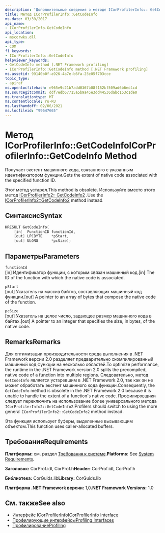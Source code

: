 ```yaml
---
description: 'Дополнительные сведения о методе ICorProfilerInfo:: GetCodeInfo'
title: Метод ICorProfilerInfo::GetCodeInfo
ms.date: 03/30/2017
api_name:
- ICorProfilerInfo.GetCodeInfo
api_location:
- mscorwks.dll
api_type:
- COM
f1_keywords:
- ICorProfilerInfo::GetCodeInfo
helpviewer_keywords:
- GetCodeInfo method [.NET Framework profiling]
- ICorProfilerInfo::GetCodeInfo method [.NET Framework profiling]
ms.assetid: 90140b0f-a926-4a7e-b6fa-23e05f703cce
topic_type:
- apiref
ms.openlocfilehash: e965e9c21b7add0367b08f152bf509ad6b6ed4cd
ms.sourcegitcommit: ddf7edb67715a5b9a45e3dd44536dabc153c1de0
ms.translationtype: MT
ms.contentlocale: ru-RU
ms.lasthandoff: 02/06/2021
ms.locfileid: "99647665"
---
```

# <a name="icorprofilerinfogetcodeinfo-method"></a><span data-ttu-id="5b423-103">Метод ICorProfilerInfo::GetCodeInfo</span><span class="sxs-lookup"><span data-stu-id="5b423-103">ICorProfilerInfo::GetCodeInfo Method</span></span>

<span data-ttu-id="5b423-104">Получает экстент машинного кода, связанного с указанным идентификатором функции.</span><span class="sxs-lookup"><span data-stu-id="5b423-104">Gets the extent of native code associated with the specified function ID.</span></span>  
  
 <span data-ttu-id="5b423-105">Этот метод устарел.</span><span class="sxs-lookup"><span data-stu-id="5b423-105">This method is obsolete.</span></span> <span data-ttu-id="5b423-106">Используйте вместо этого метод [ICorProfilerInfo2:: GetCodeInfo2](icorprofilerinfo2-getcodeinfo2-method.md) .</span><span class="sxs-lookup"><span data-stu-id="5b423-106">Use the [ICorProfilerInfo2::GetCodeInfo2](icorprofilerinfo2-getcodeinfo2-method.md) method instead.</span></span>  
  
## <a name="syntax"></a><span data-ttu-id="5b423-107">Синтаксис</span><span class="sxs-lookup"><span data-stu-id="5b423-107">Syntax</span></span>  
  
```cpp  
HRESULT GetCodeInfo(  
    [in]  FunctionID functionId,  
    [out] LPCBYTE    *pStart,  
    [out] ULONG      *pcSize);  
```  
  
## <a name="parameters"></a><span data-ttu-id="5b423-108">Параметры</span><span class="sxs-lookup"><span data-stu-id="5b423-108">Parameters</span></span>  

 `functionId`  
 <span data-ttu-id="5b423-109">[in] Идентификатор функции, с которым связан машинный код.</span><span class="sxs-lookup"><span data-stu-id="5b423-109">[in] The ID of the function with which the native code is associated.</span></span>  
  
 `pStart`  
 <span data-ttu-id="5b423-110">[out] Указатель на массив байтов, составляющих машинный код функции.</span><span class="sxs-lookup"><span data-stu-id="5b423-110">[out] A pointer to an array of bytes that compose the native code of the function.</span></span>  
  
 `pcSize`  
 <span data-ttu-id="5b423-111">[out] Указатель на целое число, задающее размер машинного кода в байтах.</span><span class="sxs-lookup"><span data-stu-id="5b423-111">[out] A pointer to an integer that specifies the size, in bytes, of the native code.</span></span>  
  
## <a name="remarks"></a><span data-ttu-id="5b423-112">Remarks</span><span class="sxs-lookup"><span data-stu-id="5b423-112">Remarks</span></span>  

 <span data-ttu-id="5b423-113">Для оптимизации производительности среда выполнения в .NET Framework версии 2.0 разделяет предварительно скомпилированный машинный код функции на несколько областей.</span><span class="sxs-lookup"><span data-stu-id="5b423-113">To optimize performance, the runtime in the .NET Framework version 2.0 splits the precompiled, native code of a function into multiple regions.</span></span> <span data-ttu-id="5b423-114">Следовательно, метод `GetCodeInfo` является устаревшим в .NET Framework 2.0, так как он не может обработать экстент машинного кода функции.</span><span class="sxs-lookup"><span data-stu-id="5b423-114">Consequently, the `GetCodeInfo` method is obsolete in the .NET Framework 2.0 because it is unable to handle the extent of a function's native code.</span></span> <span data-ttu-id="5b423-115">Профилировщики следует переключить на использование более универсального метода `ICorProfilerInfo2::GetCodeInfo2`.</span><span class="sxs-lookup"><span data-stu-id="5b423-115">Profilers should switch to using the more general `ICorProfilerInfo2::GetCodeInfo2` method instead.</span></span>  
  
 <span data-ttu-id="5b423-116">Эта функция использует буферы, выделенные вызывающим объектом.</span><span class="sxs-lookup"><span data-stu-id="5b423-116">This function uses caller-allocated buffers.</span></span>  
  
## <a name="requirements"></a><span data-ttu-id="5b423-117">Требования</span><span class="sxs-lookup"><span data-stu-id="5b423-117">Requirements</span></span>  

 <span data-ttu-id="5b423-118">**Платформы:** см. раздел [Требования к системе](../../get-started/system-requirements.md).</span><span class="sxs-lookup"><span data-stu-id="5b423-118">**Platforms:** See [System Requirements](../../get-started/system-requirements.md).</span></span>  
  
 <span data-ttu-id="5b423-119">**Заголовок:** CorProf.idl, CorProf.h</span><span class="sxs-lookup"><span data-stu-id="5b423-119">**Header:** CorProf.idl, CorProf.h</span></span>  
  
 <span data-ttu-id="5b423-120">**Библиотека:** CorGuids.lib</span><span class="sxs-lookup"><span data-stu-id="5b423-120">**Library:** CorGuids.lib</span></span>  
  
 <span data-ttu-id="5b423-121">**Платформа .NET Framework версии:** 1,0</span><span class="sxs-lookup"><span data-stu-id="5b423-121">**.NET Framework Versions:** 1.0</span></span>  
  
## <a name="see-also"></a><span data-ttu-id="5b423-122">См. также</span><span class="sxs-lookup"><span data-stu-id="5b423-122">See also</span></span>

- [<span data-ttu-id="5b423-123">Интерфейс ICorProfilerInfo</span><span class="sxs-lookup"><span data-stu-id="5b423-123">ICorProfilerInfo Interface</span></span>](icorprofilerinfo-interface.md)
- [<span data-ttu-id="5b423-124">Профилирующие интерфейсы</span><span class="sxs-lookup"><span data-stu-id="5b423-124">Profiling Interfaces</span></span>](profiling-interfaces.md)
- [<span data-ttu-id="5b423-125">Профилирование</span><span class="sxs-lookup"><span data-stu-id="5b423-125">Profiling</span></span>](index.md)
